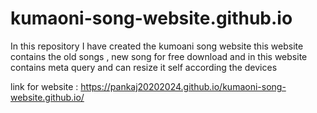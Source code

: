 # kumaoni-song-website.github.io
In this repository I have created the kumoani song website this website contains the old songs , new song for free download and in this website contains meta query and can resize it self according the devices

link for website : https://pankaj20202024.github.io/kumaoni-song-website.github.io/
